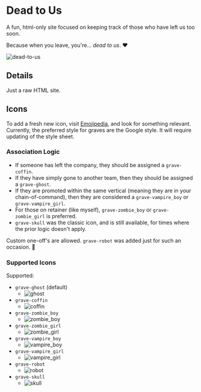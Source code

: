 # Dead to Us

A fun, html-only site focused on keeping track of those who have left us too soon.

Because when you leave, you're... _dead to us_. :heart:

![dead-to-us][dead-to-us-gif]

## Details

Just a raw HTML site.

## Icons

To add a fresh new icon, visit [Emojipedia][emojipedia], and look for something relevant. Currently, the preferred style for graves are the Google style. It will require updating of the style sheet.

### Association Logic

- If someone has left the company, they should be assigned a `grave-coffin`.
- If they have simply gone to another team, then they should be assigned a `grave-ghost`.
- If they are promoted within the same vertical (meaning they are in your chain-of-command), then they are considered a `grave-vampire_boy` or `grave-vampire_girl`.
- For those on retainer (like myself), `grave-zombie_boy` or `grave-zombie_girl` is preferred.
- `grave-skull` was the classic icon, and is still available, for times where the prior logic doesn't apply.

Custom one-off's are allowed. `grave-robot` was added just for such an occasion. :robot:

### Supported Icons

Supported:

* `grave-ghost` (default)
  * ![ghost][ghost]
* `grave-coffin`
  * ![coffin][coffin]
* `grave-zombie_boy`
  * ![zombie_boy][zombie_boy]
* `grave-zombie_girl`
  * ![zombie_girl][zombie_girl]
* `grave-vampire_boy`
  * ![vampire_boy][vampire_boy]
* `grave-vampire_girl`
  * ![vampire_girl][vampire_girl]
* `grave-robot`
  * ![robot][robot]
* `grave-skull`
  * ![skull][skull]

[dead-to-us-gif]: /html/assets/images/dead-to-us.gif
[emojipedia]: https://emojipedia.org
[skull]: /html/assets/images/skull.png
[coffin]: /html/assets/images/coffin.png
[zombie_boy]: /html/assets/images/zombie-boy.png
[zombie_girl]: /html/assets/images/zombie-girl.png
[ghost]: /html/assets/images/ghost.png
[robot]: /html/assets/images/robot.png
[vampire_boy]: /html/assets/images/vampire-boy.png
[vampire_girl]: /html/assets/images/vampire-girl.png
